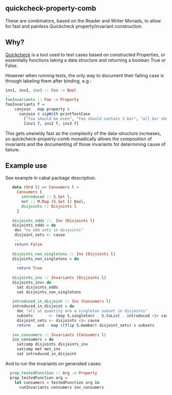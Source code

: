quickcheck-property-comb
--------
These are combinators, based on the Reader and Writer Monads, to allow for fast
and painless Quickcheck property/invariant construction.

Why?
----
[Quickcheck](http://hackage.haskell.org/package/QuickCheck) is a tool used to
test cases based on constructed Properties, or essentially functions taking a
data structure and returning a boolean True or False. 

However when running tests, the only way to document their failing case
is through labeling them after binding, e.g.: 

```haskell
inv1, inv2, inv3 :: Foo -> Bool 
..
fooInvariants :: Foo -> Property 
fooInvariants f = 
    conjoin . map property $ 
      conjoin $ zipWith printTestCase
        ["foo should be even", "foo should contain 3 bar", "all bar should not equal foo"] 
        [inv1 f, inv2 f, inv3 f]
```

This gets unwieldy fast as the complexity of the data-structure increases, so
quickcheck-property-comb monadically allows the composition of invariants and 
the documenting of those invariants for determining cause of failure.

Example use
-----------
See example in cabal package description.
```haskell
   data (Ord l) => Consumers l =
     Consumers {
       introduced :: S.Set l,
       met :: M.Map (S.Set l) Bool,
       disjoints :: Disjoints l
     }
  
   disjoints_odds ::  Inv (Disjoints l)
   disjoints_odds = do
    doc "no odd sets in disjoints"
    disjoint_sets <- cause 
    ..
    return False
  
   disjoints_non_singletons :: Inv (Disjoints l)
   disjoints_non_singletons = do
     ..
     return True
  
   disjoints_inv :: Invariants (Disjoints l)
   disjoints_inv= do
     sat disjoints_odds
     sat disjoints_non_singletons
  
   introduced_in_disjoint :: Inv (Consumers l)
   introduced_in_disjoint = do
     doc "all at quantity are a singleton subset in disjoints"
     subsets       <- (map S.singleton) . S.toList . introduced <$> cause
     disjoint_sets <- disjoints <$> cause
     return . and . map ((flip S.member) disjoint_sets) $ subsets
   
   inv_consumers :: Invariants (Consumers l)
   inv_consumers = do
     satcomp disjoints disjoints_inv
     satcomp met met_inv
     sat introduced_in_disjoint
```
  And to run the invariants on generated cases:
```haskell
  prop_testedFunction :: Arg -> Property
  prop_testedFunction arg = 
    let consumers = testedFunction arg in
      runInvariants consumers inv_consumers
```
